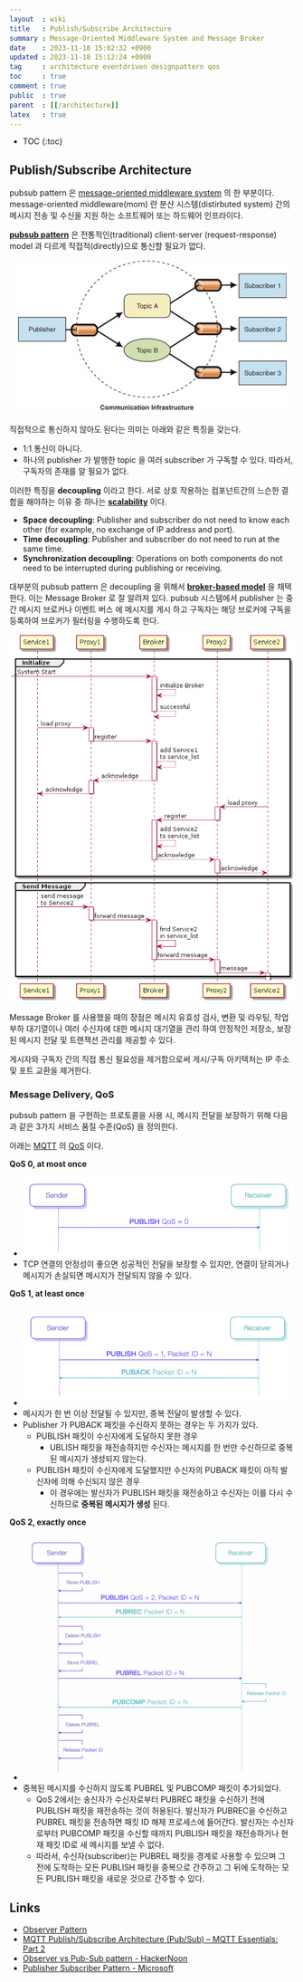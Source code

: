 ```yaml
---
layout  : wiki
title   : Publish/Subscribe Architecture
summary : Message-Oriented Middleware System and Message Broker
date    : 2023-11-18 15:02:32 +0900
updated : 2023-11-18 15:12:24 +0900
tag     : architecture eventdriven designpattern qos
toc     : true
comment : true
public  : true
parent  : [[/architecture]]
latex   : true
---
```

* TOC
{:toc}

## Publish/Subscribe Architecture

pubsub pattern 은 [message-oriented middleware system](https://en.wikipedia.org/wiki/Message-oriented_middleware) 의 한 부분이다.
message-oriented middleware(mom) 란 분산 시스템(distirbuted system) 간의 메시지 전송 및 수신을 지원 하는 소프트웨어 또는 하드웨어 인프라이다.

__[pubsub pattern](https://en.wikipedia.org/wiki/Publish%E2%80%93subscribe_pattern)__ 은 전통적인(traditional) client-server (request-response) model 과 다르게 직접적(directly)으로 통신할 필요가 없다.

![](/resource/wiki/architecture-pub-sub/pub-sub-communication.png)

직접적으로 통신하지 않아도 된다는 의미는 아래와 같은 특징을 갖는다.

- 1:1 통신이 아니다.
- 하나의 publisher 가 발행한 topic 을 여러 subscriber 가 구독할 수 있다. 따라서, 구독자의 존재를 알 필요가 없다.

이러한 특징을 __decoupling__ 이라고 한다. 서로 상호 작용하는 컴포넌트간의 느슨한 결합을 해야하는 이유 중 하나는 __[scalability](https://en.wikipedia.org/wiki/Scalability)__ 이다.

- __Space decoupling__: Publisher and subscriber do not need to know each other (for example, no exchange of IP address and port).
- __Time decoupling__: Publisher and subscriber do not need to run at the same time.
- __Synchronization decoupling__: Operations on both components do not need to be interrupted during publishing or receiving.

대부분의 pubsub pattern 은 decoupling 을 위해서 __[broker-based model](https://en.wikipedia.org/wiki/Message_broker)__ 을 채택한다. 이는 Message Broker 로 잘 알려져 있다.
pubsub 시스템에서 publisher 는 중간 메시지 브로커나 이벤트 버스 에 메시지를 게시 하고 구독자는 해당 브로커에 구독을 등록하여 브로커가 필터링을 수행하도록 한다.

![](/resource/wiki/architecture-pub-sub/Message_Broker.png)

Message Broker 를 사용했을 때의 장점은 메시지 유효성 검사, 변환 및 라우팅, 작업 부하 대기열이나 여러 수신자에 대한 메시지 대기열을 관리 하여 안정적인 저장소, 보장된 메시지 전달 및 트랜잭션 관리를 제공할 수 있다.

게시자와 구독자 간의 직접 통신 필요성을 제거함으로써 게시/구독 아키텍처는 IP 주소 및 포트 교환을 제거한다.

### Message Delivery, QoS

pubsub pattern 을 구현하는 프로토콜을 사용 시, 메시지 전달을 보장하기 위해 다음과 같은 3가지 서비스 품질 수준(QoS) 을 정의한다.

아래는 [MQTT](https://baekjungho.github.io/wiki/architecture/architecture-mqtt/) 의 [QoS](https://www.emqx.com/en/blog/introduction-to-mqtt-qos) 이다.

__QoS 0, at most once__
- ![](/resource/wiki/architecture-pub-sub/qos0.png)
- TCP 연결의 안정성이 좋으면 성공적인 전달을 보장할 수 있지만, 연결이 닫히거나 메시지가 손실되면 메시지가 전달되지 않을 수 있다.

__QoS 1, at least once__
- ![](/resource/wiki/architecture-pub-sub/qos1.png)
- 메시지가 한 번 이상 전달될 수 있지만, 중복 전달이 발생할 수 있다.
- Publisher 가 PUBACK 패킷을 수신하지 못하는 경우는 두 가지가 있다.
  - PUBLISH 패킷이 수신자에게 도달하지 못한 경우 
    - UBLISH 패킷을 재전송하지만 수신자는 메시지를 한 번만 수신하므로 중복된 메시지가 생성되지 않는다.
  - PUBLISH 패킷이 수신자에게 도달했지만 수신자의 PUBACK 패킷이 아직 발신자에 의해 수신되지 않은 경우
    - 이 경우에는 발신자가 PUBLISH 패킷을 재전송하고 수신자는 이를 다시 수신하므로 __중복된 메시지가 생성__ 된다.

__QoS 2, exactly once__
- ![](/resource/wiki/architecture-pub-sub/qos2.png)
- 중복된 메시지를 수신하지 않도록 PUBREL 및 PUBCOMP 패킷이 추가되었다.
  - QoS 2에서는 송신자가 수신자로부터 PUBREC 패킷을 수신하기 전에 PUBLISH 패킷을 재전송하는 것이 허용된다. 발신자가 PUBREC을 수신하고 PUBREL 패킷을 전송하면 패킷 ID 해제 프로세스에 들어간다. 발신자는 수신자로부터 PUBCOMP 패킷을 수신할 때까지 PUBLISH 패킷을 재전송하거나 현재 패킷 ID로 새 메시지를 보낼 수 없다.
  - 따라서, 수신자(subscriber)는 PUBREL 패킷을 경계로 사용할 수 있으며 그 전에 도착하는 모든 PUBLISH 패킷을 중복으로 간주하고 그 뒤에 도착하는 모든 PUBLISH 패킷을 새로운 것으로 간주할 수 있다.

## Links

- [Observer Pattern](https://baekjungho.github.io/wiki/designpattern/designpattern-observer/)
- [MQTT Publish/Subscribe Architecture (Pub/Sub) – MQTT Essentials: Part 2](https://www.hivemq.com/blog/mqtt-essentials-part2-publish-subscribe/)
- [Observer vs Pub-Sub pattern - HackerNoon](https://hackernoon.com/observer-vs-pub-sub-pattern-50d3b27f838c)
- [Publisher Subscriber Pattern - Microsoft](https://learn.microsoft.com/ko-kr/azure/architecture/patterns/publisher-subscriber)